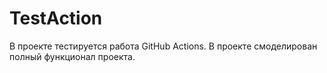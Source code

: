 # TestAction

В проекте тестируется работа GitHub Actions. В проекте смоделирован полный функционал проекта.




